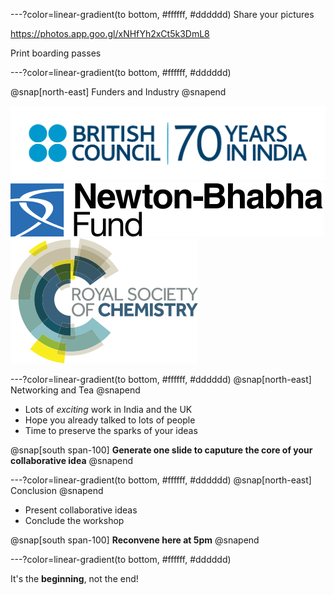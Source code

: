 ---?color=linear-gradient(to bottom, #ffffff, #dddddd)
Share your pictures

https://photos.app.goo.gl/xNHfYh2xCt5k3DmL8

Print boarding passes

---?color=linear-gradient(to bottom, #ffffff, #dddddd)

@snap[north-east]
Funders and Industry
@snapend

![BC](img/british-council-india.png)
![Newton](img/newton-bhabha-fund.png)
![RSC](img/Royal_Society_of_Chemistry.png)

---?color=linear-gradient(to bottom, #ffffff, #dddddd)
@snap[north-east]
Networking and Tea
@snapend

- Lots of *exciting* work in India and the UK
- Hope you already talked to lots of people
- Time to preserve the sparks of your ideas

@snap[south span-100]
**Generate one slide to caputure the core of your collaborative idea**
@snapend

---?color=linear-gradient(to bottom, #ffffff, #dddddd)
@snap[north-east]
Conclusion
@snapend

- Present collaborative ideas
- Conclude the workshop

@snap[south span-100]
**Reconvene here at 5pm**
@snapend

---?color=linear-gradient(to bottom, #ffffff, #dddddd)

It's the **beginning**, not the end!
